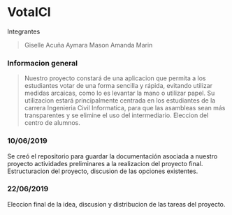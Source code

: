 # VotaICI
Integrantes 
> Giselle Acuña
> Aymara Mason
> Amanda Marin

### Informacion general

>Nuestro proyecto constará de una aplicacion que permita a los estudiantes votar de una forma sencilla y rápida, evitando utilizar medidas arcaicas, como lo es levantar la mano o utilizar papel.
>Su utilizacion estará principalmente centrada en los estudiantes de la carrera Ingenieria Civil Informatica, para que las asambleas sean más transparentes y se elimine el uso del intermediario.
>Eleccion del centro de alumnos.




### 10/06/2019
Se creó el repositorio para guardar la documentación asociada a nuestro proyecto
actividades preliminares a la realizacion del proyecto final.
Estructuracion del proyecto, discusion de las opciones existentes.

### 22/06/2019
Eleccion final de la idea, discusion y distribucion de las tareas del proyecto. 


